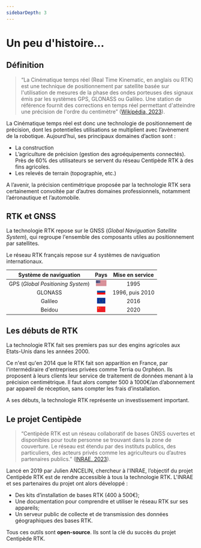 ```yaml
---
sidebarDepth: 3
---
```

# Un peu d'histoire...
## Définition
> “La Cinématique temps réel (Real Time Kinematic, en anglais ou RTK) est une technique de positionnement par satellite basée sur l'utilisation de mesures de la phase des ondes porteuses des signaux émis par les systèmes GPS, GLONASS ou Galileo. Une station de référence fournit des corrections en temps réel permettant d'atteindre une précision de l'ordre du centimètre” ([Wikipédia, 2023](https://fr.wikipedia.org/wiki/Cin%C3%A9matique_temps_r%C3%A9el)).

La Cinématique temps réel est donc une technologie de positionnement de précision, dont les potentielles utilisations se multiplient avec l’avènement de la robotique. Aujourd’hui, ses principaux domaines d’action sont :
- La construction
- L’agriculture de précision (gestion des agroéquipements connectés). Près de 60% des utilisateurs se servent du réseau Centipède RTK  à des fins agricoles.
- Les relevés de terrain (topographie, etc.)

A l’avenir, la précision centimétrique proposée par la technologie RTK sera certainement convoitée par d’autres domaines professionnels, notamment l’aéronautique et l’automobile.

## RTK et GNSS
La technologie RTK repose sur le GNSS (*Global Naviguation Satellite System*), qui regroupe l'ensemble des composants utiles au positionnement par satellites. 

Le réseau RTK français repose sur 4 systèmes de naviguation internationaux.

<center>

| Système de naviguation | Pays | Mise en service | 
| :---------------: |:---------------:|:---------------:|
| GPS (*Global Positioning System*) | <img src="../assets/USA.png" height="15" alt="USA"> | 1995 |
| GLONASS | <img src="../assets/Russie.jpg" height="15" alt="Russie"> | 1996, puis 2010 |
| Galileo |<img src="../assets/UE.png" height="15" alt="Europe"> | 2016 |
| Beidou | <img src="../assets/Chine.png" height="15" alt="Chine"> | 2020 |

</center>


## Les débuts de RTK 
La technologie RTK fait ses premiers pas sur des engins agricoles aux Etats-Unis dans les années 2000.

Ce n'est qu'en 2014 que le RTK fait son apparition en France, par l'intermédiraire d'entreprises privées comme Terria ou Orphéon.
Ils proposent à leurs clients leur service de traitement de données menant à la précision centimétrique. Il faut alors compter 500 à 1000€/an d’abonnement par appareil de réception, sans compter les frais d’installation. 

A ses débuts, la technologie RTK représente un investissement important.

## Le projet Centipède
> “Centipède RTK est un réseau collaboratif de bases GNSS ouvertes et disponibles pour toute personne se trouvant dans la zone de couverture. Le réseau est étendu par des instituts publics, des particuliers, des acteurs privés comme les agriculteurs ou d’autres partenaires publics.” ([INRAE, 2023](https://docs.centipede.fr/)).

Lancé en 2019 par Julien ANCELIN, chercheur à l'INRAE, l’objectif du projet Centipède RTK est de rendre accessible à tous la technologie RTK. L'INRAE et ses partenaires du projet ont alors développé :
- Des kits d’installation de bases RTK (400 à 500€);
- Une documentation pour comprendre et utiliser le réseau RTK sur ses appareils;
- Un serveur public de collecte et de transmission des données géographiques des bases RTK.

Tous ces outils sont **open-source**. Ils sont la clé du succès du projet Centipède RTK. 
